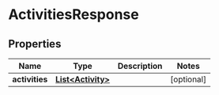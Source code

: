 
# ActivitiesResponse

## Properties
Name | Type | Description | Notes
------------ | ------------- | ------------- | -------------
**activities** | [**List&lt;Activity&gt;**](Activity.md) |  |  [optional]



